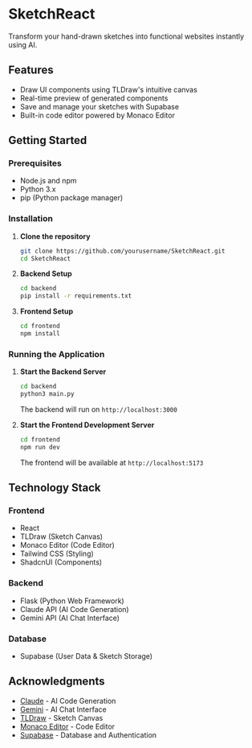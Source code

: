 # SketchReact

Transform your hand-drawn sketches into functional websites instantly using AI.

## Features

- Draw UI components using TLDraw's intuitive canvas
- Real-time preview of generated components
- Save and manage your sketches with Supabase
- Built-in code editor powered by Monaco Editor

## Getting Started

### Prerequisites

- Node.js and npm
- Python 3.x
- pip (Python package manager)

### Installation

1. **Clone the repository**
   ```bash
   git clone https://github.com/yourusername/SketchReact.git
   cd SketchReact
   ```

2. **Backend Setup**
   ```bash
   cd backend
   pip install -r requirements.txt
   ```

3. **Frontend Setup**
   ```bash
   cd frontend
   npm install
   ```

### Running the Application

1. **Start the Backend Server**
   ```bash
   cd backend
   python3 main.py
   ```
   The backend will run on `http://localhost:3000`

2. **Start the Frontend Development Server**
   ```bash
   cd frontend
   npm run dev
   ```
   The frontend will be available at `http://localhost:5173`

## Technology Stack

### Frontend
- React
- TLDraw (Sketch Canvas)
- Monaco Editor (Code Editor)
- Tailwind CSS (Styling)
- ShadcnUI (Components)

### Backend
- Flask (Python Web Framework)
- Claude API (AI Code Generation)
- Gemini API (AI Chat Interface)

### Database
- Supabase (User Data & Sketch Storage)

## Acknowledgments

- [Claude](https://www.anthropic.com/claude) - AI Code Generation
- [Gemini](https://deepmind.google/technologies/gemini/) - AI Chat Interface
- [TLDraw](https://www.tldraw.com/) - Sketch Canvas
- [Monaco Editor](https://microsoft.github.io/monaco-editor/) - Code Editor
- [Supabase](https://supabase.com/) - Database and Authentication
